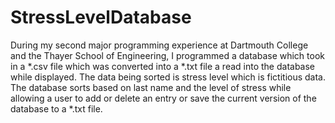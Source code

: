 # StressLevelDatabase
During my second major programming experience at Dartmouth College and the Thayer School of Engineering, I programmed a database which took in a *.csv file which was converted into a *.txt file a read into the database while displayed. The data being sorted is stress level which is fictitious data. The database sorts based on last name and the level of stress while allowing a user to add or delete an entry or save the current version of the database to a *.txt file.
